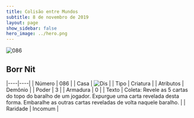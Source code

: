 ```yaml
---
title: Colisão entre Mundos
subtitle: 8 de novembro de 2019
layout: page
show_sidebar: false
hero_image: ../hero.png
---
```


![086](https://cdn.keyforgegame.com/media/card_front/pt/452_086_6X87FP627PXQ_pt.png)

## Borr Nit

|----|----|
| Número | 086 |
| Casa | ![Dis](https://archonarcana.com/images/thumb/e/e8/Dis.png/22px-Dis.png "Dis") |
| Tipo | Criatura |
| Atributos | Demônio |
| Poder | 3 |
| Armadura | 0 |
| Texto | Coleta: Revele as 5 cartas do topo do baralho de um jogador. Expurgue uma carta revelada desta forma. Embaralhe as outras cartas reveladas de volta naquele baralho. |
| Raridade | Incomum |
